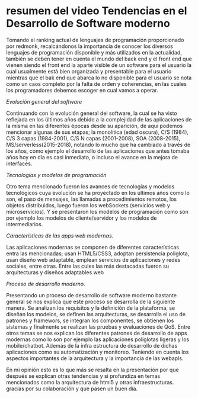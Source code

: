# resumen del video Tendencias en el Desarrollo de Software moderno
Tomando el ranking actual de lenguajes de programación proporcionado por redmonk, recalcándonos la importancia de conocer los diversos lenguajes de programación disponible y más utilizados en la actualidad, también se deben tener en cuenta el mundo del back end y el front end que vienen siendo el front end la aparte visible de un software para el usuario la cual usualmente está bien organizada y presentable para el usuario mientras que el bak end que abarca lo no disponible para el usuario se nota como un caos completo por la falta de orden y coherencias, en las cuales los programadores debemos escoger en cual vamos a operar.

*Evolución general del software*

Continuando con la evolución general del software, la cual se ha visto reflejada en los últimos años debido a la complejidad de las aplicaciones de la misma en las diferentes épocas desde su aparición, de aquí podemos mencionar algunas de sus etapas; la monolítica (edad oscura), C/S (1984), C/S 3 capas (1984-2001), C/S N capas (2001-2008), SOA (2008-2015), MS/serverless(2015-2018), notando lo mucho que ha cambiado a través de los años, como ejemplo el desarrollo de las aplicaciones que antes tomaba años hoy en día es casi inmediato, o incluso el avance en la mejora de interfaces.

*Tecnologías y modelos de programación*

 Otro tema mencionado fueron los avances de tecnologías y modelos tecnológicos cuya evolución se ha proyectado en los últimos años como lo son, el paso de mensajes, las llamadas a procedimientos remotos, los objetos distribuidos, luego fueron los webSockets (servicios web y microservicios). Y se presentaron los modelos de programación como son por ejemplo los modelos de cliente/servidor y los modelos de intermediarios.
 
*Características de las apps web modernas.*

Las aplicaciones modernas se componen de diferentes características entra las mencionadas; usan HTML5/CSS3, adoptan persistencia poliglota, usan diseño web adaptable, emplean servicios de aplicaciones y redes sociales, entre otras. Entre las cules las más destacadas fueron su arquitecturas y diseños adaptables web

*Proceso de desarrollo moderno.*

Presentando un proceso de desarrollo de software moderno bastante general se nos explica que este proceso se desarrolla de la siguiente manera. Se analizan los requisitos y la definición de la plataforma, se diseñan los modelos, se definen las arquitecturas, se desarrolla el uso de patrones y framewors, se integran los componentes, se obtienen los sistemas y finalmente se realizan las pruebas y evaluaciones de QoS. 
Entre otros temas se nos explican los diferentes patrones de desarrollo de apps modernas como lo son por ejemplo las aplicaciones poliglotas ligeras y los mobile/chatbot. Además de la infra estructura de desarrollo de dichas aplicaciones como su automatización y monitoreo. Teniendo en cuenta los aspectos importantes de la arquitectura y la importancia de las webapls.

En mi opinión esto es lo que más se resalta en la presentación por que después se explican otras tendencias y si profundiza en temas mencionados como la arquitectura de html5 y otras infraestructuras. gracias por su colaboración y que pasen un buen día.

